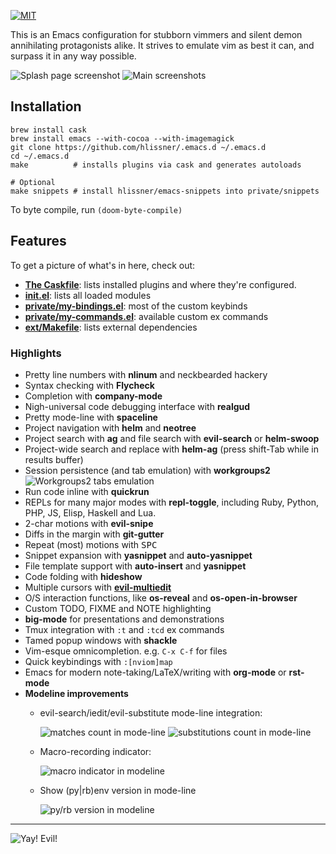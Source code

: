 [![MIT](https://img.shields.io/badge/license-MIT-green.svg)](./LICENSE)

This is an Emacs configuration for stubborn vimmers and silent demon
annihilating protagonists alike. It strives to emulate vim as best it can, and
surpass it in any way possible.

![Splash page screenshot](https://raw.githubusercontent.com/hlissner/.emacs.d/screenshots/scratch.png?raw=true)
![Main screenshots](https://raw.githubusercontent.com/hlissner/.emacs.d/screenshots/main.png?raw=true)

## Installation

```
brew install cask
brew install emacs --with-cocoa --with-imagemagick
git clone https://github.com/hlissner/.emacs.d ~/.emacs.d
cd ~/.emacs.d
make          # installs plugins via cask and generates autoloads

# Optional
make snippets # install hlissner/emacs-snippets into private/snippets
```

To byte compile, run `(doom-byte-compile)`

## Features

To get a picture of what's in here, check out:

* **[The Caskfile](Cask)**: lists installed plugins and where they're configured.
* **[init.el](init.el)**: lists all loaded modules
* **[private/my-bindings.el](private/my-bindings.el)**: most of the custom keybinds
* **[private/my-commands.el](private/my-commands.el)**: available custom ex commands
* **[ext/Makefile](ext/Makefile)**: lists external dependencies

### Highlights

* Pretty line numbers with **nlinum** and neckbearded hackery
* Syntax checking with **Flycheck**
* Completion with **company-mode**
* Nigh-universal code debugging interface with **realgud**
* Pretty mode-line with **spaceline**
* Project navigation with **helm** and **neotree**
* Project search with **ag** and file search with **evil-search** or **helm-swoop**
* Project-wide search and replace with **helm-ag** (press shift-Tab while in results
  buffer)
* Session persistence (and tab emulation) with **workgroups2**
  ![Workgroups2 tabs emulation](https://raw.githubusercontent.com/hlissner/.emacs.d/screenshots/tabs.png?raw=true)
* Run code inline with **quickrun**
* REPLs for many major modes with **repl-toggle**, including Ruby, Python,
  PHP, JS, Elisp, Haskell and Lua.
* 2-char motions with **evil-snipe**
* Diffs in the margin with **git-gutter**
* Repeat (most) motions with <kbd>SPC</kbd>
* Snippet expansion with **yasnippet** and **auto-yasnippet**
* File template support with **auto-insert** and **yasnippet**
* Code folding with **hideshow**
* Multiple cursors with **[evil-multiedit](https://github.com/hlissner/evil-multiedit)**
* O/S interaction functions, like **os-reveal** and **os-open-in-browser**
* Custom TODO, FIXME and NOTE highlighting
* **big-mode** for presentations and demonstrations
* Tmux integration with `:t` and `:tcd` ex commands
* Tamed popup windows with **shackle**
* Vim-esque omnicompletion. e.g. `C-x C-f` for files
* Quick keybindings with `:[nviom]map`
* Emacs for modern note-taking/LaTeX/writing with **org-mode** or **rst-mode**
* **Modeline improvements**
  * evil-search/iedit/evil-substitute mode-line integration:

    ![matches count in mode-line](https://raw.githubusercontent.com/hlissner/.emacs.d/screenshots/search.png?raw=true)
    ![substitutions count in mode-line](https://raw.githubusercontent.com/hlissner/.emacs.d/screenshots/subst.png?raw=true)
  * Macro-recording indicator:

    ![macro indicator in modeline](https://raw.githubusercontent.com/hlissner/.emacs.d/screenshots/macro.png?raw=true)
  * Show (py|rb)env version in mode-line

    ![py/rb version in modeline](https://raw.githubusercontent.com/hlissner/.emacs.d/screenshots/version.png?raw=true)

---
![Yay! Evil!](https://raw.githubusercontent.com/hlissner/.emacs.d/screenshots/cacochan.png)

